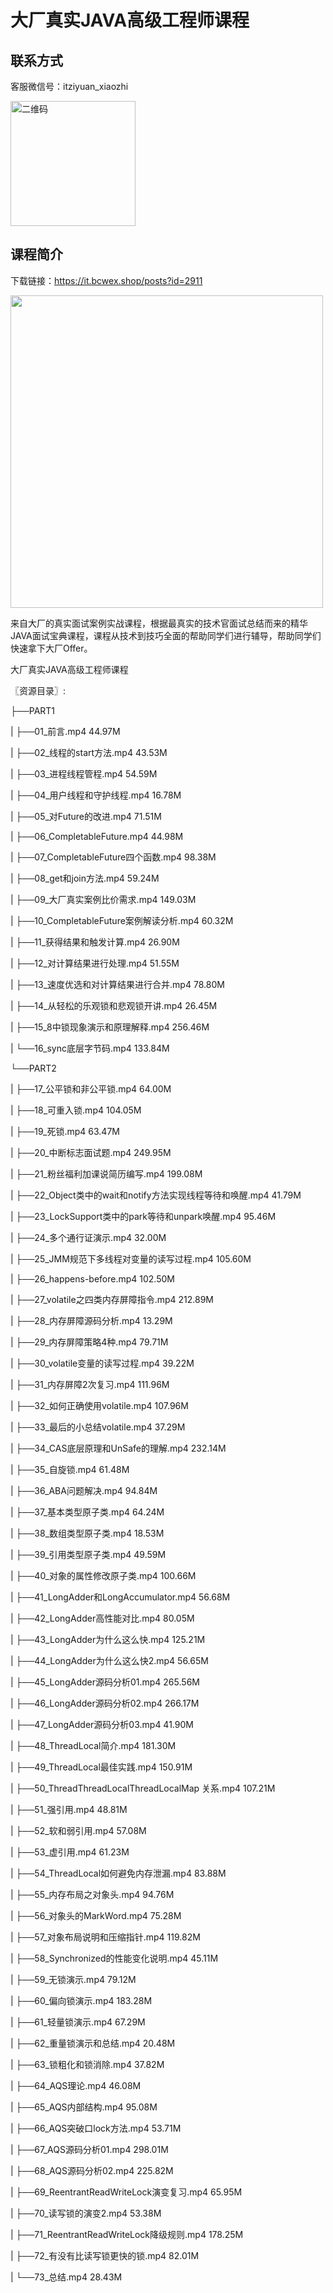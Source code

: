 # 大厂真实JAVA高级工程师课程

## 联系方式

客服微信号：itziyuan_xiaozhi

<img src="https://ziyuanyun.oss-cn-guangzhou.aliyuncs.com/common/20240614073449/666b82192834a.jpg" width="200" height="200" alt="二维码">

## 课程简介

下载链接：https://it.bcwex.shop/posts?id=2911

<img src="https://ziyuanyun.oss-cn-guangzhou.aliyuncs.com/yun/20240515184428/6644920ceac43.jpg" width="500" alt="">

  来自大厂的真实面试案例实战课程，根据最真实的技术官面试总结而来的精华JAVA面试宝典课程，课程从技术到技巧全面的帮助同学们进行辅导，帮助同学们快速拿下大厂Offer。

 大厂真实JAVA高级工程师课程



 〖资源目录〗:

 ├──PART1

 | ├──01_前言.mp4 44.97M

 | ├──02_线程的start方法.mp4 43.53M

 | ├──03_进程线程管程.mp4 54.59M

 | ├──04_用户线程和守护线程.mp4 16.78M

 | ├──05_对Future的改进.mp4 71.51M

 | ├──06_CompletableFuture.mp4 44.98M

 | ├──07_CompletableFuture四个函数.mp4 98.38M

 | ├──08_get和join方法.mp4 59.24M

 | ├──09_大厂真实案例比价需求.mp4 149.03M

 | ├──10_CompletableFuture案例解读分析.mp4 60.32M

 | ├──11_获得结果和触发计算.mp4 26.90M

 | ├──12_对计算结果进行处理.mp4 51.55M

 | ├──13_速度优选和对计算结果进行合并.mp4 78.80M

 | ├──14_从轻松的乐观锁和悲观锁开讲.mp4 26.45M

 | ├──15_8中锁现象演示和原理解释.mp4 256.46M

 | └──16_sync底层字节码.mp4 133.84M

 └──PART2

 | ├──17_公平锁和非公平锁.mp4 64.00M

 | ├──18_可重入锁.mp4 104.05M

 | ├──19_死锁.mp4 63.47M

 | ├──20_中断标志面试题.mp4 249.95M

 | ├──21_粉丝福利加课说简历编写.mp4 199.08M

 | ├──22_Object类中的wait和notify方法实现线程等待和唤醒.mp4 41.79M

 | ├──23_LockSupport类中的park等待和unpark唤醒.mp4 95.46M

 | ├──24_多个通行证演示.mp4 32.00M

 | ├──25_JMM规范下多线程对变量的读写过程.mp4 105.60M

 | ├──26_happens-before.mp4 102.50M

 | ├──27_volatile之四类内存屏障指令.mp4 212.89M

 | ├──28_内存屏障源码分析.mp4 13.29M

 | ├──29_内存屏障策略4种.mp4 79.71M

 | ├──30_volatile变量的读写过程.mp4 39.22M

 | ├──31_内存屏障2次复习.mp4 111.96M

 | ├──32_如何正确使用volatile.mp4 107.96M

 | ├──33_最后的小总结volatile.mp4 37.29M

 | ├──34_CAS底层原理和UnSafe的理解.mp4 232.14M

 | ├──35_自旋锁.mp4 61.48M

 | ├──36_ABA问题解决.mp4 94.84M

 | ├──37_基本类型原子类.mp4 64.24M

 | ├──38_数组类型原子类.mp4 18.53M

 | ├──39_引用类型原子类.mp4 49.59M

 | ├──40_对象的属性修改原子类.mp4 100.66M

 | ├──41_LongAdder和LongAccumulator.mp4 56.68M

 | ├──42_LongAdder高性能对比.mp4 80.05M

 | ├──43_LongAdder为什么这么快.mp4 125.21M

 | ├──44_LongAdder为什么这么快2.mp4 56.65M

 | ├──45_LongAdder源码分析01.mp4 265.56M

 | ├──46_LongAdder源码分析02.mp4 266.17M

 | ├──47_LongAdder源码分析03.mp4 41.90M

 | ├──48_ThreadLocal简介.mp4 181.30M

 | ├──49_ThreadLocal最佳实践.mp4 150.91M

 | ├──50_ThreadThreadLocalThreadLocalMap 关系.mp4 107.21M

 | ├──51_强引用.mp4 48.81M

 | ├──52_软和弱引用.mp4 57.08M

 | ├──53_虚引用.mp4 61.23M

 | ├──54_ThreadLocal如何避免内存泄漏.mp4 83.88M

 | ├──55_内存布局之对象头.mp4 94.76M

 | ├──56_对象头的MarkWord.mp4 75.28M

 | ├──57_对象布局说明和压缩指针.mp4 119.82M

 | ├──58_Synchronized的性能变化说明.mp4 45.11M

 | ├──59_无锁演示.mp4 79.12M

 | ├──60_偏向锁演示.mp4 183.28M

 | ├──61_轻量锁演示.mp4 67.29M

 | ├──62_重量锁演示和总结.mp4 20.48M

 | ├──63_锁粗化和锁消除.mp4 37.82M

 | ├──64_AQS理论.mp4 46.08M

 | ├──65_AQS内部结构.mp4 95.08M

 | ├──66_AQS突破口lock方法.mp4 53.71M

 | ├──67_AQS源码分析01.mp4 298.01M

 | ├──68_AQS源码分析02.mp4 225.82M

 | ├──69_ReentrantReadWriteLock演变复习.mp4 65.95M

 | ├──70_读写锁的演变2.mp4 53.38M

 | ├──71_ReentrantReadWriteLock降级规则.mp4 178.25M

 | ├──72_有没有比读写锁更快的锁.mp4 82.01M

 | └──73_总结.mp4 28.43M

  